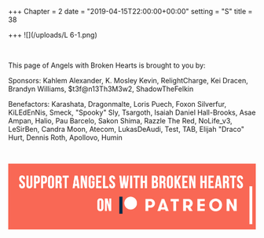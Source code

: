 +++
Chapter = 2
date = "2019-04-15T22:00:00+00:00"
setting = "S"
title = 38

+++
![](/uploads/L 6-1.png)

<br>

<p align="left">This page of Angels with Broken Hearts is brought to you by:</p>

<p align="left">Sponsors: Kahlem Alexander, K. Mosley Kevin, RelightCharge, Kei Dracen, Brandyn Williams, $t3f@n13Th3M3w2, ShadowTheFelkin </p>

<p align="left">Benefactors: Karashata, Dragonmalte, Loris Puech, Foxon Silverfur, KiLEdEnNis, Smeck, "Spooky" Sly, Tsargoth, Isaiah Daniel Hall-Brooks, Asae Ampan, Halio, Pau Barcelo, Sakon Shima, Razzle The Red, NoLife_v3, LeSirBen, Candra Moon, Atecom, LukasDeAudi, Test, TAB, Elijah "Draco" Hurt, Dennis Roth, Apollovo, Humin </p> <br>

[![](/uploads/patreon-banner.jpg)](http://patreon.com/mbsaunders)